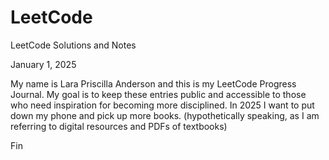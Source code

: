 # LeetCode
LeetCode Solutions and Notes

January 1, 2025

My name is Lara Priscilla Anderson and this is my LeetCode Progress Journal.
My goal is to keep these entries public and accessible to those who need inspiration for becoming more disciplined. 
In 2025 I want to put down my phone and pick up more books. (hypothetically speaking, as I am referring to digital resources and PDFs of textbooks)

Fin
